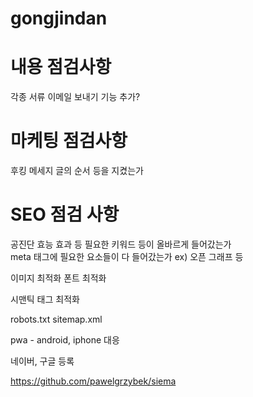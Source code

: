 # gongjindan

# 내용 점검사항
각종 서류
이메일 보내기 기능 추가?

# 마케팅 점검사항
후킹 메세지
글의 순서 등을 지켰는가

# SEO 점검 사항
공진단 효능 효과 등 필요한 키워드 등이 올바르게 들어갔는가  
meta 태그에 필요한 요소들이 다 들어갔는가 ex) 오픈 그래프 등

이미지 최적화
폰트 최적화

시맨틱 태그 최적화

robots.txt
sitemap.xml

pwa - android, iphone 대응

네이버, 구글 등록

https://github.com/pawelgrzybek/siema